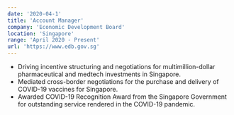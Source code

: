 ```yaml
---
date: '2020-04-1'
title: 'Account Manager'
company: 'Economic Development Board'
location: 'Singapore'
range: 'April 2020 - Present'
url: 'https://www.edb.gov.sg'
---
```


- Driving incentive structuring and negotiations for multimillion-dollar pharmaceutical and medtech investments in Singapore.
- Mediated cross-border negotiations for the purchase and delivery of COVID-19 vaccines for Singapore.
- Awarded COVID-19 Recognition Award from the Singapore Government for outstanding service rendered in the COVID-19 pandemic.
